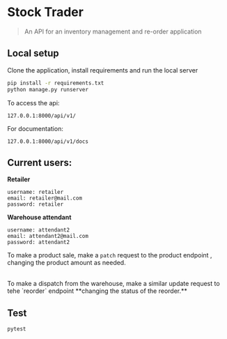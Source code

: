 # Stock Trader

> An API for an inventory management and re-order application

## Local setup

Clone the application, install requirements and run the local server

```bash
pip install -r requirements.txt
python manage.py runserver
```

To access the api:

`127.0.0.1:8000/api/v1/`

For documentation:

`127.0.0.1:8000/api/v1/docs`



## Current users:

**Retailer**

```
username: retailer
email: retailer@mail.com
password: retailer
```

**Warehouse attendant**

```
username: attendant2
email: attendant2@mail.com
password: attendant2
```

To make a product sale, make a `patch` request to the product endpoint , changing the product amount as needed.

<br/>
To make a dispatch from the warehouse, make a similar update request to tehe `reorder` endpoint **changing the status of the reorder.**

## Test

```bash
pytest
```

